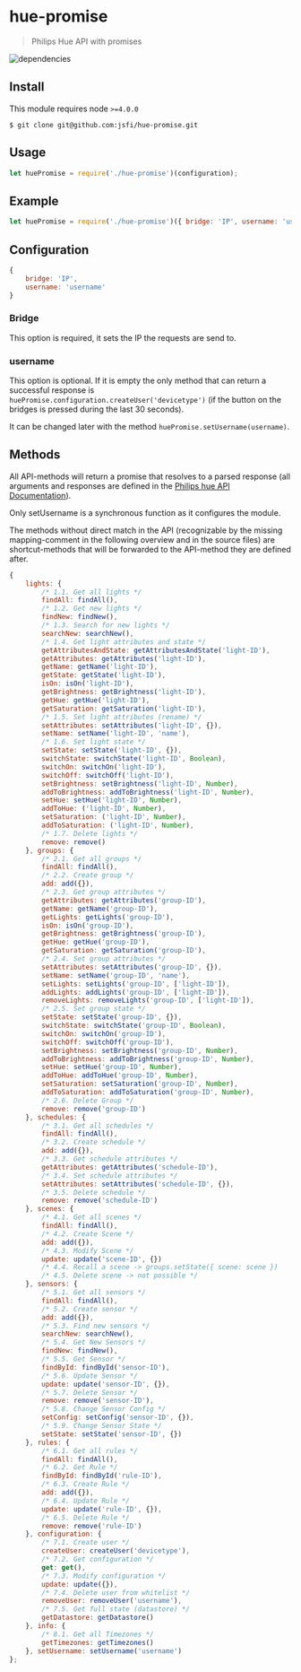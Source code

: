 # hue-promise

> Philips Hue API with promises

![dependencies](https://david-dm.org/jsfi/hue-promise.svg)

## Install

This module requires node `>=4.0.0`

```
$ git clone git@github.com:jsfi/hue-promise.git
```

## Usage

```js
let huePromise = require('./hue-promise')(configuration);
```

## Example

```js
let huePromise = require('./hue-promise')({ bridge: 'IP', username: 'username' });
```

## Configuration

```js
{
    bridge: 'IP',
    username: 'username'
}
```

### Bridge

This option is required, it sets the IP the requests are send to.

### username

This option is optional. If it is empty the only method that can return a successful response is `huePromise.configuration.createUser('devicetype')` (if the button on the bridges is pressed during the last 30 seconds).

It can be changed later with the method `huePromise.setUsername(username)`.

## Methods

All API-methods will return a promise that resolves to a parsed response (all arguments and responses are defined in the [Philips hue API Documentation](http://www.developers.meethue.com/philips-hue-api)).

Only setUsername is a synchronous function as it configures the module.

The methods without direct match in the API (recognizable by the missing mapping-comment in the following overview and in the source files) are shortcut-methods that will be forwarded to the API-method they are defined after.

```js
{
    lights: {
        /* 1.1. Get all lights */
        findAll: findAll(),
        /* 1.2. Get new lights */
        findNew: findNew(),
        /* 1.3. Search for new lights */
        searchNew: searchNew(),
        /* 1.4. Get light attributes and state */
        getAttributesAndState: getAttributesAndState('light-ID'),
        getAttributes: getAttributes('light-ID'),
        getName: getName('light-ID'),
        getState: getState('light-ID'),
        isOn: isOn('light-ID'),
        getBrightness: getBrightness('light-ID'),
        getHue: getHue('light-ID'),
        getSaturation: getSaturation('light-ID'),
        /* 1.5. Set light attributes (rename) */
        setAttributes: setAttributes('light-ID', {}),
        setName: setName('light-ID', 'name'),
        /* 1.6. Set light state */
        setState: setState('light-ID', {}),
        switchState: switchState('light-ID', Boolean),
        switchOn: switchOn('light-ID'),
        switchOff: switchOff('light-ID'),
        setBrightness: setBrightness('light-ID', Number),
        addToBrightness: addToBrightness('light-ID', Number),
        setHue: setHue('light-ID', Number),
        addToHue: ('light-ID', Number),
        setSaturation: ('light-ID', Number),
        addToSaturation: ('light-ID', Number),
        /* 1.7. Delete lights */
        remove: remove()
    }, groups: {
        /* 2.1. Get all groups */
        findAll: findAll(),
        /* 2.2. Create group */
        add: add({}),
        /* 2.3. Get group attributes */
        getAttributes: getAttributes('group-ID'),
        getName: getName('group-ID'),
        getLights: getLights('group-ID'),
        isOn: isOn('group-ID'),
        getBrightness: getBrightness('group-ID'),
        getHue: getHue('group-ID'),
        getSaturation: getSaturation('group-ID'),
        /* 2.4. Set group attributes */
        setAttributes: setAttributes('group-ID', {}),
        setName: setName('group-ID', 'name'),
        setLights: setLights('group-ID', ['light-ID']),
        addLights: addLights('group-ID', ['light-ID']),
        removeLights: removeLights('group-ID', ['light-ID']),
        /* 2.5. Set group state */
        setState: setState('group-ID', {}),
        switchState: switchState('group-ID', Boolean),
        switchOn: switchOn('group-ID'),
        switchOff: switchOff('group-ID'),
        setBrightness: setBrightness('group-ID', Number),
        addToBrightness: addToBrightness('group-ID', Number),
        setHue: setHue('group-ID', Number),
        addToHue: addToHue('group-ID', Number),
        setSaturation: setSaturation('group-ID', Number),
        addToSaturation: addToSaturation('group-ID', Number),
        /* 2.6. Delete Group */
        remove: remove('group-ID')
    }, schedules: {
        /* 3.1. Get all schedules */
        findAll: findAll(),
        /* 3.2. Create schedule */
        add: add({}),
        /* 3.3. Get schedule attributes */
        getAttributes: getAttributes('schedule-ID'),
        /* 3.4. Set schedule attributes */
        setAttributes: setAttributes('schedule-ID', {}),
        /* 3.5. Delete schedule */
        remove: remove('schedule-ID')
    }, scenes: {
        /* 4.1. Get all scenes */
        findAll: findAll(),
        /* 4.2. Create Scene */
        add: add({}),
        /* 4.3. Modify Scene */
        update: update('scene-ID', {})
        /* 4.4. Recall a scene -> groups.setState({ scene: scene })
        /* 4.5. Delete scene -> not possible */
    }, sensors: {
        /* 5.1. Get all sensors */
        findAll: findAll(),
        /* 5.2. Create sensor */
        add: add({}),
        /* 5.3. Find new sensors */
        searchNew: searchNew(),
        /* 5.4. Get New Sensors */
        findNew: findNew(),
        /* 5.5. Get Sensor */
        findById: findById('sensor-ID'),
        /* 5.6. Update Sensor */
        update: update('sensor-ID', {}),
        /* 5.7. Delete Sensor */
        remove: remove('sensor-ID'),
        /* 5.8. Change Sensor Config */
        setConfig: setConfig('sensor-ID', {}),
        /* 5.9. Change Sensor State */
        setState: setState('sensor-ID', {})
    }, rules: {
        /* 6.1. Get all rules */
        findAll: findAll(),
        /* 6.2. Get Rule */
        findById: findById('rule-ID'),
        /* 6.3. Create Rule */
        add: add({}),
        /* 6.4. Update Rule */
        update: update('rule-ID', {}),
        /* 6.5. Delete Rule */
        remove: remove('rule-ID')
    }, configuration: {
        /* 7.1. Create user */
        createUser: createUser('devicetype'),
        /* 7.2. Get configuration */
        get: get(),
        /* 7.3. Modify configuration */
        update: update({}),
        /* 7.4. Delete user from whitelist */
        removeUser: removeUser('username'),
        /* 7.5. Get full state (datastore) */
        getDatastore: getDatastore()
    }, info: {
        /* 8.1. Get all Timezones */
        getTimezones: getTimezones()
    }, setUsername: setUsername('username')
};
```
